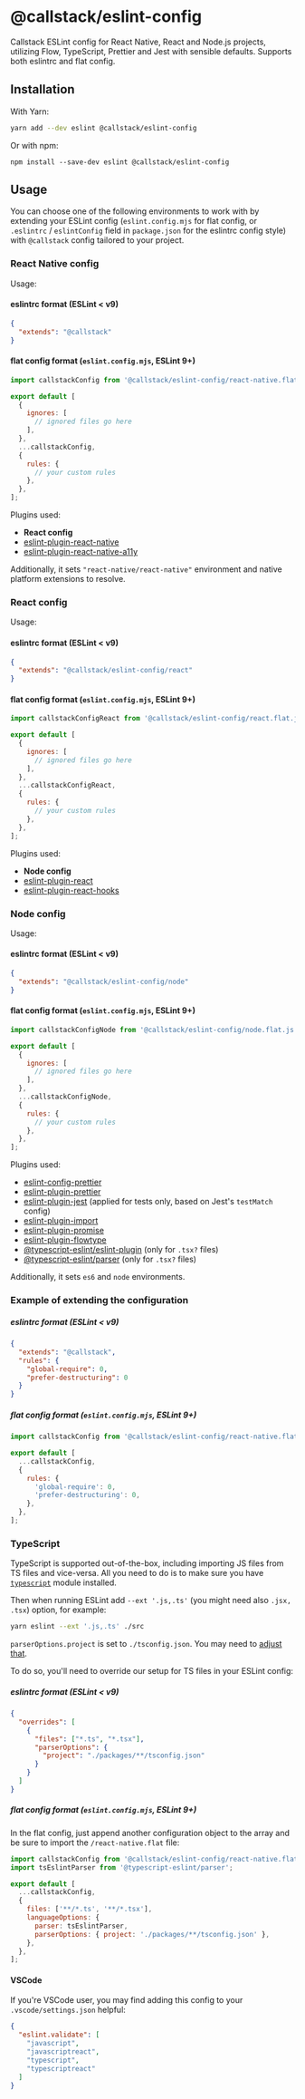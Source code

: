 # @callstack/eslint-config

Callstack ESLint config for React Native, React and Node.js projects, utilizing Flow, TypeScript, Prettier and Jest with sensible defaults. Supports both eslintrc and flat config.

## Installation

With Yarn:

```bash
yarn add --dev eslint @callstack/eslint-config
```

Or with npm:

```
npm install --save-dev eslint @callstack/eslint-config
```

## Usage

You can choose one of the following environments to work with by extending your ESLint config (`eslint.config.mjs` for flat config, or `.eslintrc` / `eslintConfig` field in `package.json` for the eslintrc config style) with `@callstack` config tailored to your project.

### React Native config

Usage:

#### eslintrc format (ESLint < v9)

```json
{
  "extends": "@callstack"
}
```

#### flat config format (`eslint.config.mjs`, ESLint 9+)

```js
import callstackConfig from '@callstack/eslint-config/react-native.flat.js';

export default [
  {
    ignores: [
      // ignored files go here
    ],
  },
  ...callstackConfig,
  {
    rules: {
      // your custom rules
    },
  },
];
```

Plugins used:

- **React config**
- [eslint-plugin-react-native](https://yarnpkg.com/en/package/eslint-plugin-react-native)
- [eslint-plugin-react-native-a11y](https://classic.yarnpkg.com/en/package/eslint-plugin-react-native-a11y)

Additionally, it sets `"react-native/react-native"` environment and native platform extensions to resolve.

### React config

Usage:

#### eslintrc format (ESLint < v9)

```json
{
  "extends": "@callstack/eslint-config/react"
}
```

#### flat config format (`eslint.config.mjs`, ESLint 9+)

```js
import callstackConfigReact from '@callstack/eslint-config/react.flat.js';

export default [
  {
    ignores: [
      // ignored files go here
    ],
  },
  ...callstackConfigReact,
  {
    rules: {
      // your custom rules
    },
  },
];
```

Plugins used:

- **Node config**
- [eslint-plugin-react](https://yarnpkg.com/en/package/eslint-plugin-react)
- [eslint-plugin-react-hooks](https://yarnpkg.com/en/package/eslint-plugin-react-hooks)

### Node config

Usage:

#### eslintrc format (ESLint < v9)

```json
{
  "extends": "@callstack/eslint-config/node"
}
```

#### flat config format (`eslint.config.mjs`, ESLint 9+)

```js
import callstackConfigNode from '@callstack/eslint-config/node.flat.js';

export default [
  {
    ignores: [
      // ignored files go here
    ],
  },
  ...callstackConfigNode,
  {
    rules: {
      // your custom rules
    },
  },
];
```

Plugins used:

- [eslint-config-prettier](https://yarnpkg.com/en/package/eslint-config-prettier)
- [eslint-plugin-prettier](https://yarnpkg.com/en/package/eslint-plugin-prettier)
- [eslint-plugin-jest](https://yarnpkg.com/en/package/eslint-plugin-jest) (applied for tests only, based on Jest's `testMatch` config)
- [eslint-plugin-import](https://yarnpkg.com/en/package/eslint-plugin-import)
- [eslint-plugin-promise](https://yarnpkg.com/en/package/eslint-plugin-promise)
- [eslint-plugin-flowtype](https://yarnpkg.com/en/package/eslint-plugin-flowtype)
- [@typescript-eslint/eslint-plugin](https://yarnpkg.com/en/package/@typescript-eslint/eslint-plugin) (only for `.tsx?` files)
- [@typescript-eslint/parser](https://yarnpkg.com/en/package/@typescript-eslint/parser) (only for `.tsx?` files)

Additionally, it sets `es6` and `node` environments.

### Example of extending the configuration

##### eslintrc format (ESLint < v9)

```json
{
  "extends": "@callstack",
  "rules": {
    "global-require": 0,
    "prefer-destructuring": 0
  }
}
```

##### flat config format (`eslint.config.mjs`, ESLint 9+)

```js
import callstackConfig from '@callstack/eslint-config/react-native.flat.js';

export default [
  ...callstackConfig,
  {
    rules: {
      'global-require': 0,
      'prefer-destructuring': 0,
    },
  },
];
```

### TypeScript

TypeScript is supported out-of-the-box, including importing JS files from TS files and vice-versa. All you need to do is to make sure you have [`typescript`](https://yarnpkg.com/en/package/typescript) module installed.

Then when running ESLint add `--ext '.js,.ts'` (you might need also `.jsx, .tsx`) option, for example:

```bash
yarn eslint --ext '.js,.ts' ./src
```

`parserOptions.project` is set to `./tsconfig.json`. You may need to [adjust that](https://typescript-eslint.io/architecture/parser#project).

To do so, you'll need to override our setup for TS files in your ESLint config:

##### eslintrc format (ESLint < v9)

```json
{
  "overrides": [
    {
      "files": ["*.ts", "*.tsx"],
      "parserOptions": {
        "project": "./packages/**/tsconfig.json"
      }
    }
  ]
}
```

##### flat config format (`eslint.config.mjs`, ESLint 9+)

In the flat config, just append another configuration object to the array and be sure to import the `/react-native.flat` file:

```js
import callstackConfig from '@callstack/eslint-config/react-native.flat.js';
import tsEslintParser from '@typescript-eslint/parser';

export default [
  ...callstackConfig,
  {
    files: ['**/*.ts', '**/*.tsx'],
    languageOptions: {
      parser: tsEslintParser,
      parserOptions: { project: './packages/**/tsconfig.json' },
    },
  },
];
```

#### VSCode

If you're VSCode user, you may find adding this config to your `.vscode/settings.json` helpful:

```json
{
  "eslint.validate": [
    "javascript",
    "javascriptreact",
    "typescript",
    "typescriptreact"
  ]
}
```
